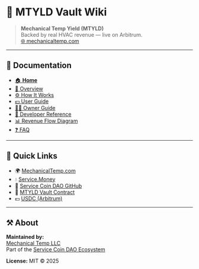 # 🧭 MTYLD Vault Wiki

> **Mechanical Temp Yield (MTYLD)**  
> Backed by real HVAC revenue — live on Arbitrum.  
> [🌐 mechanicaltemp.com](https://mechanicaltemp.com/)

---

## 📘 Documentation

- [🏠 **Home**](Home)
- [📖 Overview](Overview)
- [⚙️ How It Works](How-It-Works)
- [💵 User Guide](User-Guide)
- [🧑‍🔧 Owner Guide](Owner-Guide)
- [🧩 Developer Reference](Developer-Reference)
- [📊 Revenue Flow Diagram](Revenue-Flow-Diagram)
- [❓ FAQ](FAQ)

---

## 🔗 Quick Links

- 🌍 [MechanicalTemp.com](https://mechanicaltemp.com/)
- 💧 [Service.Money](https://service.money/)
- 🧱 [Service Coin DAO GitHub](https://github.com/servicecoinrwb)
- 🧮 [MTYLD Vault Contract](https://arbiscan.io/address/0xed33364f71275E8EA06a85a363Ec5C5a6c9AB880)
- 💵 [USDC (Arbitrum)](https://arbiscan.io/token/0xaf88d065e77c8cC2239327C5EDb3A432268e5831)

---

## ⚒️ About

**Maintained by:**  
[Mechanical Temp LLC](https://mechanicaltemp.com)  
Part of the [Service Coin DAO Ecosystem](https://github.com/servicecoinrwb)

**License:** MIT © 2025
